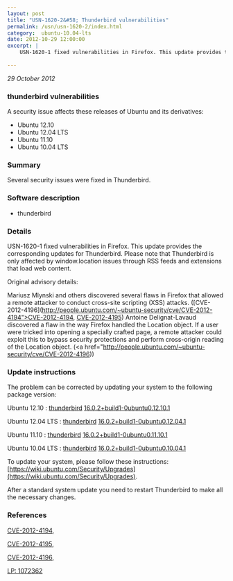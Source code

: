 ```yaml
---
layout: post
title: "USN-1620-2&#58; Thunderbird vulnerabilities"
permalink: /usn/usn-1620-2/index.html
category:  ubuntu-10.04-lts
date: 2012-10-29 12:00:00
excerpt: |
    USN-1620-1 fixed vulnerabilities in Firefox. This update provides the corresponding updates for Thunderbird. Please note that Thunderbird is only affected by window.location issues through RSS feeds and extensions that load web content.
    
--- 
```

 
 

*29 October 2012*

### thunderbird vulnerabilities

A security issue affects these releases of Ubuntu and its derivatives:

* Ubuntu 12.10
* Ubuntu 12.04 LTS
* Ubuntu 11.10
* Ubuntu 10.04 LTS

### Summary

Several security issues were fixed in Thunderbird. 

### Software description

* thunderbird 

### Details

USN-1620-1 fixed vulnerabilities in Firefox. This update provides the corresponding updates for Thunderbird. Please note that Thunderbird is only affected by window.location issues through RSS feeds and extensions that load web content.

Original advisory details:

 Mariusz Mlynski and others discovered several flaws in Firefox that allowed a remote attacker to conduct cross-site scripting (XSS) attacks. ([CVE-2012-4196](http://people.ubuntu.com/~ubuntu-security/cve/CVE-2012-4194">CVE-2012-4194</a>, <a href="http://people.ubuntu.com/~ubuntu-security/cve/CVE-2012-4195">CVE-2012-4195</a>) Antoine Delignat-Lavaud discovered a flaw in the way Firefox handled the Location object. If a user were tricked into opening a specially crafted page, a remote attacker could exploit this to bypass security protections and perform cross-origin reading of the Location object. (<a href="http://people.ubuntu.com/~ubuntu-security/cve/CVE-2012-4196)) 

### Update instructions

The problem can be corrected by updating your system to the following package version:

Ubuntu 12.10
 : [thunderbird](https://launchpad.net/ubuntu/+source/thunderbird) <span> [16.0.2+build1-0ubuntu0.12.10.1](https://launchpad.net/ubuntu/+source/thunderbird/16.0.2+build1-0ubuntu0.12.10.1) </span> 

Ubuntu 12.04 LTS
 : [thunderbird](https://launchpad.net/ubuntu/+source/thunderbird) <span> [16.0.2+build1-0ubuntu0.12.04.1](https://launchpad.net/ubuntu/+source/thunderbird/16.0.2+build1-0ubuntu0.12.04.1) </span> 

Ubuntu 11.10
 : [thunderbird](https://launchpad.net/ubuntu/+source/thunderbird) <span> [16.0.2+build1-0ubuntu0.11.10.1](https://launchpad.net/ubuntu/+source/thunderbird/16.0.2+build1-0ubuntu0.11.10.1) </span> 

Ubuntu 10.04 LTS
 : [thunderbird](https://launchpad.net/ubuntu/+source/thunderbird) <span> [16.0.2+build1-0ubuntu0.10.04.1](https://launchpad.net/ubuntu/+source/thunderbird/16.0.2+build1-0ubuntu0.10.04.1) </span> 

To update your system, please follow these instructions: [https://wiki.ubuntu.com/Security/Upgrades](https://wiki.ubuntu.com/Security/Upgrades).

After a standard system update you need to restart Thunderbird to make all the necessary changes. 

### References

 
 [CVE-2012-4194](http://people.ubuntu.com/~ubuntu-security/cve/CVE-2012-4194), 

 [CVE-2012-4195](http://people.ubuntu.com/~ubuntu-security/cve/CVE-2012-4195), 

 [CVE-2012-4196](http://people.ubuntu.com/~ubuntu-security/cve/CVE-2012-4196), 

 [LP: 1072362](https://launchpad.net/bugs/1072362)
 

